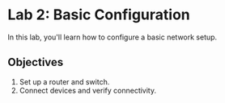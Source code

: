 # Lab 2: Basic Configuration

In this lab, you'll learn how to configure a basic network setup.

## Objectives
1. Set up a router and switch.
2. Connect devices and verify connectivity.
